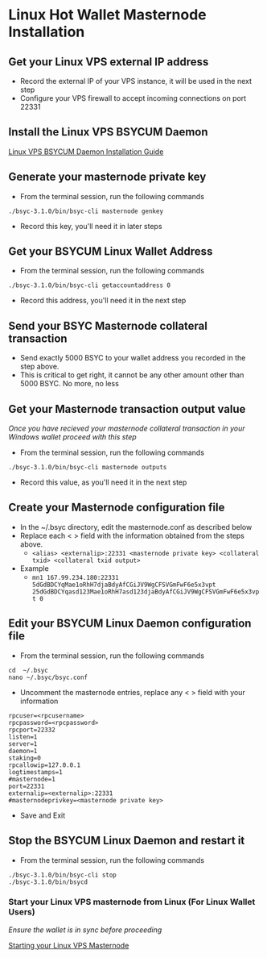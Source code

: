 # Linux Hot Wallet Masternode Installation

## Get your Linux VPS external IP address

  * Record the external IP of your VPS instance, it will be used in the next step
  * Configure your VPS firewall to accept incoming connections on port 22331

## Install the Linux VPS BSYCUM Daemon

[Linux VPS BSYCUM Daemon Installation Guide](LINUX.md)

## Generate your masternode private key

* From the terminal session, run the following commands
```
./bsyc-3.1.0/bin/bsyc-cli masternode genkey
```
* Record this key, you'll need it in later steps

## Get your BSYCUM Linux Wallet Address

  * From the terminal session, run the following commands
  ```
  ./bsyc-3.1.0/bin/bsyc-cli getaccountaddress 0
  ```
  * Record this address, you'll need it in the next step
  
## Send your BSYC Masternode collateral transaction

  * Send exactly 5000 BSYC to your wallet address you recorded in the step above.
  * This is critical to get right, it cannot be any other amount other than 5000 BSYC. No more, no less

## Get your Masternode transaction output value
*Once you have recieved your masternode collateral transaction in your Windows wallet proceed with this step*

  * From the terminal session, run the following commands
  ```
  ./bsyc-3.1.0/bin/bsyc-cli masternode outputs
  ```
  * Record this value, as you'll need it in the next step

## Create your Masternode configuration file

  * In the ~/.bsyc directory, edit the masternode.conf as described below
  * Replace each < > field with the information obtained from the steps above.
    * ```<alias> <externalip>:22331 <masternode private key> <collateral txid> <collateral txid output>```
  * Example
    * ```mn1 167.99.234.180:22331 5dGdBDCYqMae1oRhH7djaBdyAfCGiJV9WgCFSVGmFwF6e5x3vpt 25dGdBDCYqasd123Mae1oRhH7asd123djaBdyAfCGiJV9WgCFSVGmFwF6e5x3vpt 0```
    
## Edit your BSYCUM Linux Daemon configuration file

* From the terminal session, run the following commands
```
cd  ~/.bsyc
nano ~/.bsyc/bsyc.conf
```

* Uncomment the masternode entries, replace any < > field with your information
```
rpcuser=<rpcusername>
rpcpassword=<rpcpassword>
rpcport=22332
listen=1
server=1
daemon=1
staking=0
rpcallowip=127.0.0.1
logtimestamps=1
#masternode=1
port=22331
externalip=<externalip>:22331
#masternodeprivkey=<masternode private key>
```

* Save and Exit

## Stop the BSYCUM Linux Daemon and restart it

* From the terminal session, run the following commands
```
./bsyc-3.1.0/bin/bsyc-cli stop
./bsyc-3.1.0/bin/bsycd
```

### Start your Linux VPS masternode from Linux (For Linux Wallet Users)
*Ensure the wallet is in sync before proceeding*

[Starting your Linux VPS Masternode](LINUX-MN-START.md)
